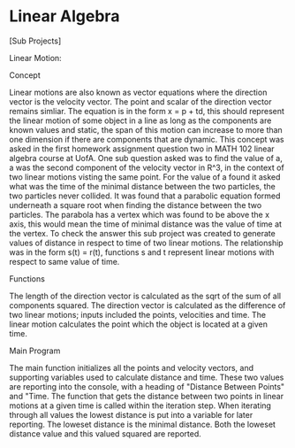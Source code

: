 # Linear Algebra


[Sub Projects]

Linear Motion:

Concept

Linear motions are also known as vector equations where the direction vector is the velocity vector. The point and scalar of the direction vector remains simliar. The equation is in the form x = p + td, this should represent the linear motion of some object in a line as long as the components are known values and static, the span of this motion can increase to more than one dimension if there are components that are dynamic. This concept was asked in the first homework assignment question two in MATH 102 linear algebra course at UofA. One sub question asked was to find the value of a, a was the second component of the velocity vector in R^3, in the context of two linear motions visting the same point. For the value of a found it asked what was the time of the minimal distance between the two particles, the two particles never collided. It was found that a parabolic equation formed underneath a square root when finding the distance between the two particles. The parabola has a vertex which was found to be above the x axis, this would mean the time of minimal distance was the value of time at the vertex. To check the answer this sub project was created to generate values of distance in respect to time of two linear motions. The relationship was in the form s(t) = r(t), functions s and t represent linear motions with respect to same value of time.

Functions

The length of the direction vector is calculated as the sqrt of the sum of all components squared. The direction vector is calculated as the difference of two linear motions; inputs included the points, velocities and time. The linear motion calculates the point which the object is located at a given time.

Main Program

The main function initializes all the points and velocity vectors, and supporting variables used to calculate distance and time. These two values are reporting into the console, with a heading of "Distance Between Points" and "Time. The function that gets the distance between two points in linear motions at a given time is called within the iteration step. When iterating through all values the lowest distance is put into a variable for later reporting. The loweset distance is the minimal distance. Both the loweset distance value and this valued squared are reported.
